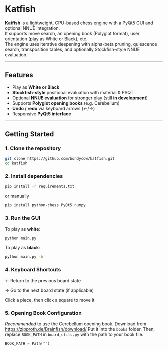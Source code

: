 # Katfish

**Katfish** is a lightweight, CPU-based chess engine with a PyQt5 GUI and optional NNUE integration.  
It supports move search, an opening book (Polyglot format), user orientation (play as White or Black), etc.  
The engine uses iterative deepening with alpha-beta pruning, quiescence search, transposition tables, and optionally Stockfish-style NNUE evaluation.

---

## Features

- Play as **White or Black**
- **Stockfish-style** positional evaluation with material & PSQT
- Optional **NNUE evaluation** for stronger play (still **in development**)
- Supports **Polyglot opening books** (e.g. Cerebellum)
- **Undo / redo** via keyboard arrows (←/→)
- Responsive **PyQt5 interface**

---

## Getting Started

### 1. Clone the repository

```bash
git clone https://github.com/bondycow/katfish.git
cd katfish
```
### 2. Install dependencies
```bash
pip install -r requirements.txt
```
or manually
```bash
pip install python-chess PyQt5 numpy
```

### 3. Run the GUI
To play as **white**:
```bash
python main.py
```
To play as **black**:
```bash
python main.py -b
```

### 4. Keyboard Shortcuts
← Return to the previous board state

→ Go to the next board state (if applicable)

Click a piece, then click a square to move it

### 5. Opening Book Configuration
*Recommended* to use the Cerebellum opening book.
Download from https://zipproth.de/Brainfish/download/
Put it into the `books` folder.
Then, replace `BOOK_PATH` in `board_utils.py` with the path to your book file.
```python
BOOK_PATH = Path("")
```
